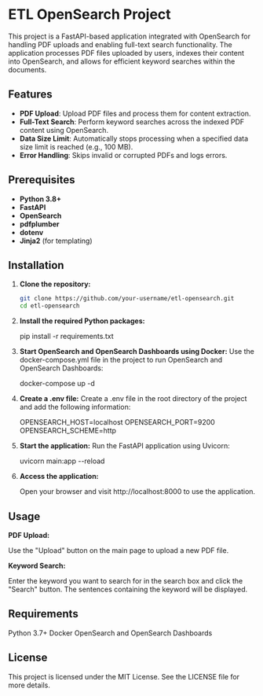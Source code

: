 # ETL OpenSearch Project

This project is a FastAPI-based application integrated with OpenSearch for handling PDF uploads and enabling full-text search functionality. The application processes PDF files uploaded by users, indexes their content into OpenSearch, and allows for efficient keyword searches within the documents.

## Features

- **PDF Upload**: Upload PDF files and process them for content extraction.
- **Full-Text Search**: Perform keyword searches across the indexed PDF content using OpenSearch.
- **Data Size Limit**: Automatically stops processing when a specified data size limit is reached (e.g., 100 MB).
- **Error Handling**: Skips invalid or corrupted PDFs and logs errors.

## Prerequisites

- **Python 3.8+**
- **FastAPI**
- **OpenSearch**
- **pdfplumber**
- **dotenv**
- **Jinja2** (for templating)

## Installation

1. **Clone the repository:**
   ```bash
   git clone https://github.com/your-username/etl-opensearch.git
   cd etl-opensearch


2. **Install the required Python packages:**

    pip install -r requirements.txt

3. **Start OpenSearch and OpenSearch Dashboards using Docker:** Use the docker-compose.yml file in the project to run OpenSearch and OpenSearch Dashboards:

    docker-compose up -d

4. **Create a .env file:** Create a .env file in the root directory of the project and add the following information:

    OPENSEARCH_HOST=localhost
    OPENSEARCH_PORT=9200
    OPENSEARCH_SCHEME=http

5. **Start the application:** Run the FastAPI application using Uvicorn:

    uvicorn main:app --reload

6. **Access the application:**

    Open your browser and visit http://localhost:8000 to use the application.

## Usage

**PDF Upload:**

Use the "Upload" button on the main page to upload a new PDF file.

**Keyword Search:**

Enter the keyword you want to search for in the search box and click the "Search" button.
The sentences containing the keyword will be displayed.

## Requirements

Python 3.7+
Docker
OpenSearch and OpenSearch Dashboards

## License
This project is licensed under the MIT License. See the LICENSE file for more details.

